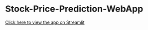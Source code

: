 # Stock-Price-Prediction-WebApp

[Click here to view the app on Streamlit](https://stock-price-prediction-webapp20.streamlit.app/)

